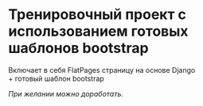 <h1 class="f4 my-3">Тренировочный проект с использованием готовых шаблонов bootstrap</h1>
<p>Включает в себя FlatPages страницу на основе Django&nbsp;<br />+ готовый шаблон bootstrap</p>
<p><span></span></p>
<p><span><em>При желании можно доработать.</em><br /></span></p>
